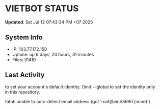 # VIETBOT STATUS
**Updated**: Sat Jul 12 07:43:34 PM +07 2025

## System Info
- IP: 103.77.172.150
- Uptime: up 6 days, 23 hours, 31 minutes
- Files: 31410

## Last Activity

to set your account's default identity.
Omit --global to set the identity only in this repository.

fatal: unable to auto-detect email address (got 'root@vinh3690.(none)')
